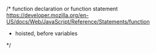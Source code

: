 /* function declaration or function statement
https://developer.mozilla.org/en-US/docs/Web/JavaScript/Reference/Statements/function

- hoisted, before variables


*/